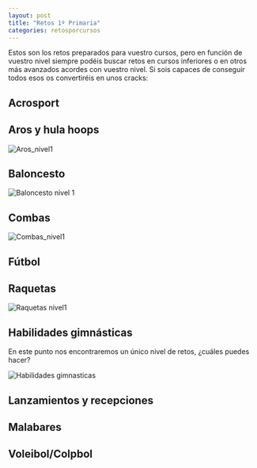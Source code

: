 ```yaml
---
layout: post
title: "Retos 1º Primaria"
categories: retosporcursos
---
```


Estos son los retos preparados para vuestro cursos, pero en función de vuestro nivel siempre podéis buscar retos en cursos inferiores o en otros más avanzados acordes con vuestro nivel. Si sois capaces de conseguir todos esos os convertiréis en unos cracks:

## Acrosport

## Aros y hula hoops

![Aros_nivel1](../images_text/aros_nivel_1_compressed.jpg)

## Baloncesto

![Baloncesto nivel 1](../basket_nivel_01_compressed.jpg)

## Combas

![Combas_nivel1](../images_text/comba_nivel_1_compressed.jpg)

## Fútbol

## Raquetas

![Raquetas nivel1](../images_text/raquetas_nivel_1_compressed.jpg)


## Habilidades gimnásticas

En este punto nos encontraremos un único nivel de retos, ¿cuáles puedes hacer?

![Habilidades gimnasticas](../images_text/Habilidades_gimnasticas_nivel_unico.jpg)

## Lanzamientos y recepciones

## Malabares

## Voleibol/Colpbol
